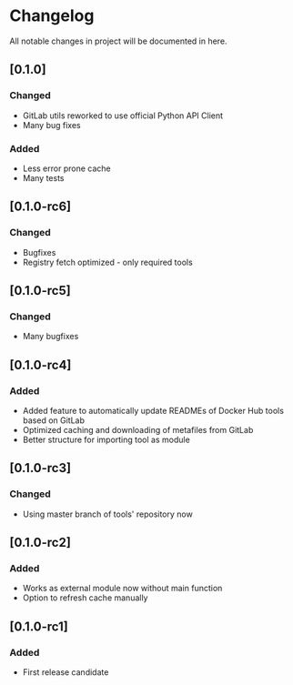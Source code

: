 # Changelog

All notable changes in project will be documented in here.

## [0.1.0]

### Changed

 * GitLab utils reworked to use official Python API Client
 * Many bug fixes
### Added

 * Less error prone cache
 * Many tests

## [0.1.0-rc6]

### Changed

 * Bugfixes
 * Registry fetch optimized - only required tools

## [0.1.0-rc5]

### Changed

   * Many bugfixes

## [0.1.0-rc4]

### Added
 * Added feature to automatically update READMEs of Docker Hub tools based on GitLab
 * Optimized caching and downloading of metafiles from GitLab
 * Better structure for importing tool as module
## [0.1.0-rc3]

### Changed
- Using master branch of tools' repository now

## [0.1.0-rc2]

### Added

- Works as external module now without main function 
- Option to refresh cache manually

## [0.1.0-rc1]

### Added
- First release candidate



